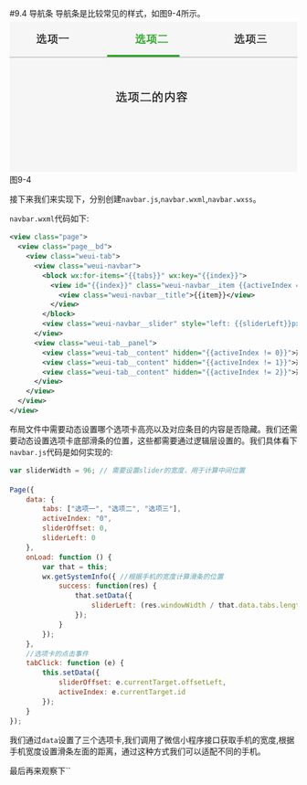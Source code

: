 #9.4 导航条
导航条是比较常见的样式，如图9-4所示。
![](/assets/9-4.png)图9-4

接下来我们来实现下，分别创建`navbar.js`,`navbar.wxml`,`navbar.wxss`。

`navbar.wxml`代码如下:
```xml
<view class="page">
  <view class="page__bd">
    <view class="weui-tab">
      <view class="weui-navbar">
        <block wx:for-items="{{tabs}}" wx:key="{{index}}">
          <view id="{{index}}" class="weui-navbar__item {{activeIndex == index ? 'weui-bar__item_on' : ''}}" bindtap="tabClick">
            <view class="weui-navbar__title">{{item}}</view>
          </view>
        </block>
        <view class="weui-navbar__slider" style="left: {{sliderLeft}}px; transform: translateX({{sliderOffset}}px)"></view>
      </view>
      <view class="weui-tab__panel">
        <view class="weui-tab__content" hidden="{{activeIndex != 0}}">选项一的内容</view>
        <view class="weui-tab__content" hidden="{{activeIndex != 1}}">选项二的内容</view>
        <view class="weui-tab__content" hidden="{{activeIndex != 2}}">选项三的内容</view>
      </view>
    </view>
  </view>
</view>
```
布局文件中需要动态设置哪个选项卡高亮以及对应条目的内容是否隐藏。我们还需要动态设置选项卡底部滑条的位置，这些都需要通过逻辑层设置的。我们具体看下`navbar.js`代码是如何实现的:
```js
var sliderWidth = 96; // 需要设置slider的宽度，用于计算中间位置

Page({
    data: {
        tabs: ["选项一", "选项二", "选项三"],
        activeIndex: "0",
        sliderOffset: 0,
        sliderLeft: 0
    },
    onLoad: function () {
        var that = this;
        wx.getSystemInfo({ //根据手机的宽度计算滑条的位置
            success: function(res) {
                that.setData({
                    sliderLeft: (res.windowWidth / that.data.tabs.length - sliderWidth) / 2
                });
            }
        });
    },
    //选项卡的点击事件
    tabClick: function (e) {
        this.setData({
            sliderOffset: e.currentTarget.offsetLeft,
            activeIndex: e.currentTarget.id
        });
    }
});
```
我们通过`data`设置了三个选项卡,我们调用了微信小程序接口获取手机的宽度,根据手机宽度设置滑条左面的距离，通过这种方式我们可以适配不同的手机。

最后再来观察下``
